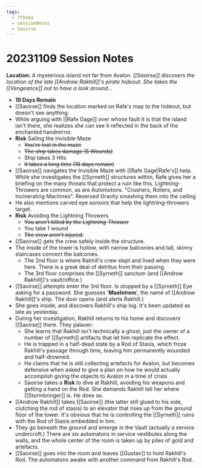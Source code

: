 ```yaml
---
tags:
  - 7thSea
  - sessionNotes
  - Saoirse
---
```

# 20231109 Session Notes
**Location:** A mysterious island not far from Avalon.
*[[Saoirse]] discovers the location of the late [[Androw Rakhill]]'s pirate hideout.  She takes the [[Vengeance]] out to have a look around...*

- **19 Days Remain**
- [[Saoirse]] finds the location marked on Rafe's map to the hideout, but doesn't see anything.
- While arguing with [[Rafe Gage]] over whose fault it is that the island isn't there, she realizes she can see it reflected in the back of the enchanted handmirror.
- **Risk** Sailing the Invisible Maze
	- ~~You're lost in the maze~~
	- ~~The ship takes damage (5 Wounds)~~
	- Ship takes 3 Hits
	- ~~It takes a long time (18 days remain)~~
- [[Saoirse]] navigates the Invisible Maze with [[Rafe Gage|Rafe's]] help.  While she investigates the [[Syrneth]] structures within, Rafe gives her a briefing on the many threats that protect a ruin like this.  Lightning-Throwers are common, as are Automotons.  "Crushers, Rollers, and Incinerating Machines".  Reversed Gravity smashing them into the ceiling
- He also mentions carved eye *sensors* that help the lightning-throwers target.
- **Risk** Avoiding the Lightning Throwers
	- ~~You aren't killed by the Lightning-Thrower~~
	- You take 1 wound
	- ~~The crew aren't injured.~~
- [[Saoirse]] gets the crew safely inside the structure.  
- The inside of the tower is hollow, with narrow balconies and tall, skinny staircases connect the balconies.
	- The 2nd floor is where Rakhill's crew slept and lived when they were here.  There is a great deal of detritus from their passing.
	- The 3rd floor comprises the [[Syrneth]] sanctum (and [[Androw Rakhill]]'s vault/office.)
- [[Saoirse]] attempts enter the 3rd floor.  Is stopped by a [[Syrneth]] Eye asking for a password.  She guesses '**Maelstrom**', the name of [[Androw Rakhill]]'s ship.  The door opens (and alerts Rakhill.)
- She goes inside, and discovers Rakhill's ship log.  It's been updated as late as yesterday.
- During her investigation, Rakhill returns to his home and discovers [[Saoirse]] there.  They palaver:
	- She learns that Rakhill isn't technically a ghost, just the owner of a number of [[Syrneth]] artifacts that let him replicate the effect.
	- He is trapped in a half-dead state by a Rod of Stasis, which froze Rakhill's passage through time, leaving him permanently wounded and half-drowned.
	- He claims that he is still collecting artefacts for Avalon, but becomes defensive when asked to give a plan on how he would actually accomplish giving the objects to Avalon in a time of crisis
	- Saoirse takes a **Risk** to dive at Rakhill, avoiding his weapons and getting a hand on the Rod.  She demands Rakhill tell her where [[Stormbringer]] is.  He does so.
- [[Androw Rakhill]] takes [[Saoirse]] (the latter still glued to his side, clutching the rod of stasis) to an elevator that rises up from the ground floor of the tower.  It's obvious that he is controlling the [[Syrneth]] ruins with the Rod of Stasis embedded in him.
- They go beneath the ground and emerge in the Vault (actually a service undercroft.)  There are six automatons in service vestibules along the walls, and the whole center of the room is taken up by piles of gold and artefacts.
- [[Saoirse]] goes into the room and leaves [[Gustav]] to hold Rakhill's Rod.  The automatons awake with another command from Rakhill's Rod.